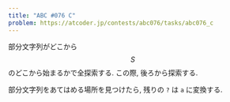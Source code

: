 ```yaml
---
title: "ABC #076 C"
problem: https://atcoder.jp/contests/abc076/tasks/abc076_c
---
```

部分文字列がどこから $$ S $$ のどこから始まるかで全探索する. この際, 後ろから探索する.

部分文字列をあてはめる場所を見つけたら, 残りの `?` は `a` に変換する.
